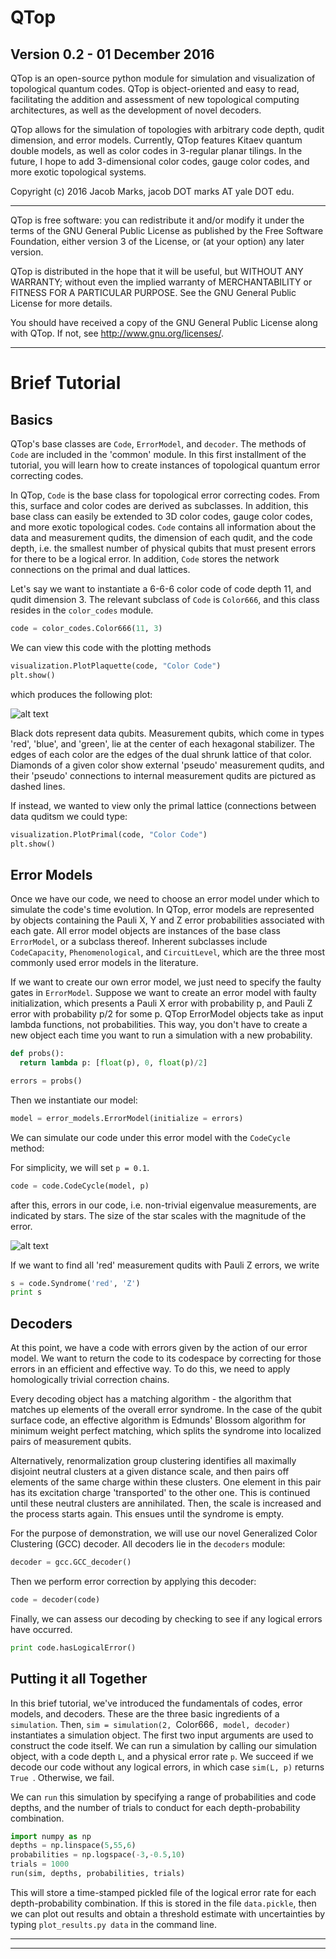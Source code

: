 # QTop
## Version 0.2 - 01 December 2016

QTop is an open-source python module for simulation and visualization of 
topological quantum codes. QTop is object-oriented and easy to read,
facilitating the addition and assessment of new topological computing
architectures, as well as the development of novel decoders.

QTop allows for the simulation of topologies with arbitrary code depth,
qudit dimension, and error models. Currently, QTop features Kitaev quantum 
double models, as well as color codes in 3-regular planar tilings. In 
the future, I hope to add 3-dimensional color codes, gauge color codes, and 
more exotic topological systems.


Copyright (c) 2016 Jacob Marks, jacob DOT marks AT yale DOT edu.

---
QTop is free software: you can redistribute it and/or modify
it under the terms of the GNU General Public License as published by
the Free Software Foundation, either version 3 of the License, or
(at your option) any later version.

QTop is distributed in the hope that it will be useful,
but WITHOUT ANY WARRANTY; without even the implied warranty of
MERCHANTABILITY or FITNESS FOR A PARTICULAR PURPOSE.  See the
GNU General Public License for more details.

You should have received a copy of the GNU General Public License
along with QTop.  If not, see <http://www.gnu.org/licenses/>.

---

# Brief Tutorial

## Basics
QTop's base classes are `Code`, `ErrorModel`, and `decoder`. The methods of `Code` are included in the 'common' module. In this first installment of the tutorial, you will learn how to create instances of topological quantum error correcting codes.

In QTop, `Code` is the base class for topological error correcting codes. From this, surface and color codes are derived as subclasses. In addition, this base class can easily be extended to 3D color codes, gauge color codes, and more exotic topological codes. `Code` contains all information about the data and measurement qudits, the dimension of each qudit, and the code depth, i.e. the smallest number of physical qubits that must present errors for there to be a logical error. In addition, `Code` stores the network connections on the primal and dual lattices.

Let's say we want to instantiate a 6-6-6 color code of code depth 11, and qudit dimension 3. The relevant subclass of `Code` is `Color666`, and this class resides in the `color_codes` module. 

```python
code = color_codes.Color666(11, 3)
```

We can view this code with the plotting methods

```python
visualization.PlotPlaquette(code, "Color Code")
plt.show()
```

which produces the following plot:

![alt text](/visualizations/Kitaev_Toric_Code.png)

Black dots represent data qubits. Measurement qubits, which come in types 'red', 'blue', and 'green', lie at the center of each hexagonal stabilizer. The edges of each color are the edges of the dual shrunk lattice of that color. Diamonds of a given color show external 'pseudo' measurement qudits, and their 'pseudo' connections to internal measurement qudits are pictured as dashed lines.

If instead, we wanted to view only the primal lattice (connections between data quditsm we could type:

```python
visualization.PlotPrimal(code, "Color Code")
plt.show()
```

## Error Models

Once we have our code, we need to choose an error model under which to simulate the code's time evolution. In QTop, error models are represented by objects containing the Pauli X, Y and Z error probabilities associated with each gate. All error model objects are instances of the base class `ErrorModel`, or a subclass thereof. Inherent subclasses include `CodeCapacity`, `Phenomenological`, and `CircuitLevel`, which are the three most commonly used error models in the literature.

If we want to create our own error model, we just need to specify the faulty gates in `ErrorModel`. Suppose we want to create an error model with faulty initialization, which presents a Pauli X error with probability p, and Pauli Z error with probability p/2 for some p. 
QTop ErrorModel objects take as input lambda functions, not probabilities. This way, you don't have to create a new object each time you want to run a simulation with a new probability.

```python
def probs():
  return lambda p: [float(p), 0, float(p)/2]

errors = probs()
```




Then we instantiate our model:

```python
model = error_models.ErrorModel(initialize = errors)
```

We can simulate our code under this error model with the `CodeCycle` method:

For simplicity, we will set `p = 0.1`.


```python
code = code.CodeCycle(model, p)
```

after this, errors in our code, i.e. non-trivial eigenvalue measurements, are indicated by stars. The size of the star scales with the magnitude of the error.

![alt text](/visualizations/KTC_with_errors.png)

If we want to find all 'red' measurement qudits with Pauli Z errors, we write

```python
s = code.Syndrome('red', 'Z')
print s
```

## Decoders

At this point, we have a code with errors given by the action of our error model. We want to return the code to its codespace by correcting for those errors in an efficient and effective way. To do this, we need to apply homologically trivial correction chains.

Every decoding object has a matching algorithm - the algorithm that matches up elements of the overall error syndrome. In the case of the qubit surface code, an effective algorithm is Edmunds' Blossom algorithm for minimum weight perfect matching, which splits the syndrome into localized pairs of measurement qubits.

Alternatively, renormalization group clustering identifies all maximally disjoint neutral clusters at a given distance scale, and then pairs off elements of the same charge within these clusters. One element in this pair has its excitation charge 'transported' to the other one. This is continued until these neutral clusters are annihilated. Then, the scale is increased and the process starts again. This ensues until the syndrome is empty.

For the purpose of demonstration, we will use our novel Generalized Color Clustering (GCC) decoder. All decoders lie in the `decoders` module:

```python
decoder = gcc.GCC_decoder()
```

Then we perform error correction by applying this decoder:

```python
code = decoder(code)
```

Finally, we can assess our decoding by checking to see if any logical errors have occurred. 

```python
print code.hasLogicalError()
```

## Putting it all Together

In this brief tutorial, we've introduced the fundamentals of codes, error models, and decoders. These are the three basic ingredients of a `simulation`. Then, `sim = simulation(2, `Color666`, model, decoder)` instantiates a simulation object. The first two input arguments are used to construct the code itself. We can run a simulation by calling our simulation object, with a code depth `L`, and a physical error rate `p`. We succeed if we decode our code without any logical errors, in which case `sim(L, p)` returns `True `. Otherwise, we fail.

We can `run` this simulation by specifying a range of probabilities and code depths, and the number of trials to conduct for each depth-probability combination.

```python
import numpy as np
depths = np.linspace(5,55,6)
probabilities = np.logspace(-3,-0.5,10)
trials = 1000
run(sim, depths, probabilities, trials)
```
This will store a time-stamped pickled file of the logical error rate for each depth-probability combination. If this is stored in the file `data.pickle`, then we can plot out results and obtain a threshold estimate with uncertainties by typing `plot_results.py data` in the command line.


---









---


